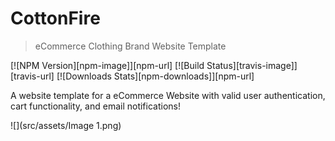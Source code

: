 # CottonFire
> eCommerce Clothing Brand Website Template

[![NPM Version][npm-image]][npm-url]
[![Build Status][travis-image]][travis-url]
[![Downloads Stats][npm-downloads]][npm-url]

A website template for a eCommerce Website with valid user authentication, cart functionality, and email notifications!

![](src/assets/Image 1.png)


